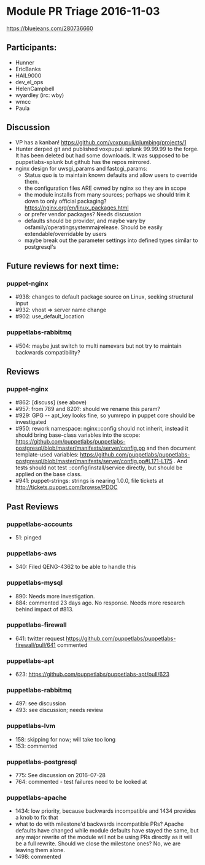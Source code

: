  # Module PR Triage 2016-11-03

https://bluejeans.com/280736660

## Participants:
* Hunner
* EricBanks
* HAIL9000
* dev_el_ops
* HelenCampbell
* wyardley (irc: wby)
* wmcc
* Paula

## Discussion
* VP has a kanban! https://github.com/voxpupuli/plumbing/projects/1
* Hunter derped git and published voxpupuli splunk 99.99.99 to the forge. It has been deleted but had some downloads. It was supposed to be puppetlabs-splunk but github has the repos mirrored.
* nginx design for uwsgi_params and fastcgi_params:
    * Status quo is to maintain known defaults and allow users to override them.
    * the configuration files ARE owned by nginx so they are in scope
    * the module installs from many sources; perhaps we should trim it down to only official packaging? https://nginx.org/en/linux_packages.html
    * or prefer vendor packages? Needs discussion
    * defaults should be provider, and maybe vary by osfamily/operatingsystemmajrelease. Should be easily extendable/overridable by users
    * maybe break out the parameter settings into defined types similar to postgresql's


## Future reviews for next time:
### puppet-nginx
* #938: changes to default package source on Linux, seeking structural input
* #932: vhost => server name change
* #902: use_default_location

### puppetlabs-rabbitmq
* #504: maybe just switch to multi namevars but not try to maintain backwards compatibility?

## Reviews
### puppet-nginx
* #862: [discuss] (see above)
* #957: from 789 and 820?: should we rename this param?
* #929: GPG -- apt_key looks fine, so yumrepo in puppet core should be investigated
* #950: rework namespace: nginx::config should not inherit, instead it should bring base-class variables into the scope: https://github.com/puppetlabs/puppetlabs-postgresql/blob/master/manifests/server/config.pp and then document template-used variables: https://github.com/puppetlabs/puppetlabs-postgresql/blob/master/manifests/server/config.pp#L171-L175 . And tests should not test ::config/install/service directly, but should be applied on the base class.
* #941: puppet-strings: strings is nearing 1.0.0, file tickets at http://tickets.puppet.com/browse/PDOC

## Past Reviews
### puppetlabs-accounts
* 51: pinged

### puppetlabs-aws
* 340: Filed QENG-4362 to be able to handle this

### puppetlabs-mysql
* 890: Needs more investigation.
* 884: commented 23 days ago. No response. Needs more research behind impact of #813.

### puppetlabs-firewall
* 641: twitter request https://github.com/puppetlabs/puppetlabs-firewall/pull/641 commented

### puppetlabs-apt
* 623: https://github.com/puppetlabs/puppetlabs-apt/pull/623

### puppetlabs-rabbitmq
* 497: see discussion
* 493: see discussion; needs review

### puppetlabs-lvm
* 158: skipping for now; will take too long
* 153: commented

### puppetlabs-postgresql
* 775: See discussion on 2016-07-28
* 764: commented - test failures need to be looked at

### puppetlabs-apache
* 1434: low priority, because backwards incompatible and 1434 provides a knob to fix that
* what to do with milestone'd backwards incompatible PRs? Apache defaults have changed while module defaults have stayed the same, but any major rewrite of the module will not be using PRs directly as it will be a full rewrite. Should we close the milestone ones? No, we are leaving them alone.
* 1498: commented


